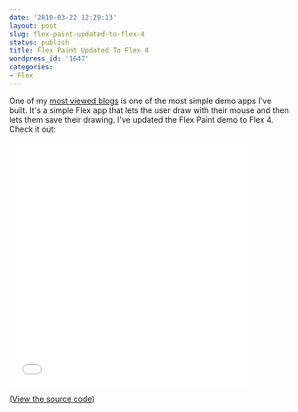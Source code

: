 ```yaml
---
date: '2010-03-22 12:29:13'
layout: post
slug: flex-paint-updated-to-flex-4
status: publish
title: Flex Paint Updated To Flex 4
wordpress_id: '1647'
categories:
- Flex
---
```


One of my [most viewed blogs](http://www.jamesward.com/2009/04/16/flex-paint-2/) is one of the most simple demo apps I've built.  It's a simple Flex app that lets the user draw with their mouse and then lets them save their drawing.  I've updated the Flex Paint demo to Flex 4.  Check it out:

<iframe src="/demos/FlexPaint4/FlexPaint4.html" width="440" height="440" style="border:0px"></iframe>

([View the source code](/demos/FlexPaint4/srcview/index.html))
